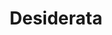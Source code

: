 ---
title: "Desiderata"
url: /ciudad-autonoma-de-buenos-aires/desiderata-avenida-cabildo/
shop: ropa
---